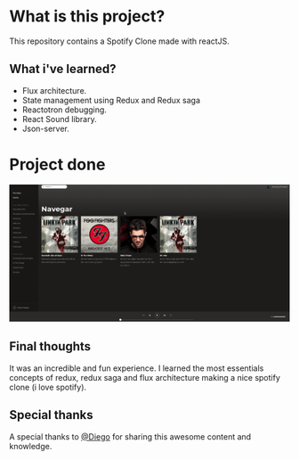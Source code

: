 # What is this project?

This repository contains a Spotify Clone made with reactJS.

## What i've learned?
- Flux architecture.
- State management using Redux and Redux saga
- Reactotron debugging.
- React Sound library.
- Json-server.

# Project done
![](spotifyreact.gif)



## Final thoughts
It was an incredible and fun experience. I learned the most essentials concepts of redux, redux saga and flux architecture making a nice spotify clone (i love spotify).

## Special thanks
A special thanks to [@Diego](https://github.com/diego3g) for sharing this awesome content and knowledge.